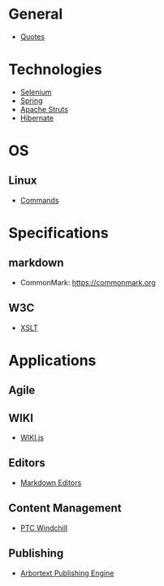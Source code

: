<!-- TITLE: SGMLXML.net -->
<!-- SUBTITLE: SGML XML Developer Network -->
# General
* [Quotes](favorite-quotes)

# Technologies
* [Selenium](technologies/selenium)
* [Spring](technologies/spring)
* [Apache Struts](technologies/struts)
* [Hibernate](technologies/hibernate)

# OS
## Linux
* [Commands](os/commands)
# Specifications
## markdown
* CommonMark: https://commonmark.org
## W3C
* [XSLT](specifications/xslt)
# Applications
## Agile
## WIKI
* [WIKI.js](applications/wikijs)
## Editors
* [Markdown Editors](applications/markdown)
## Content Management
* [PTC Windchill](applications/windchill)
## Publishing
* [Arbortext Publishing Engine](applications/PE)
